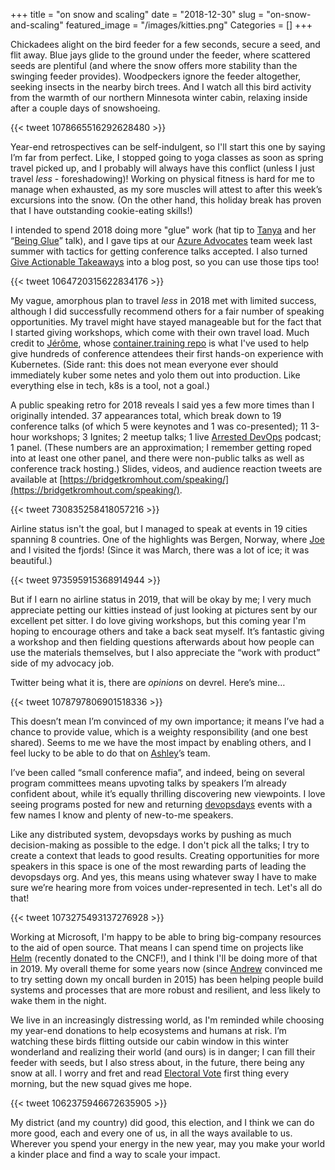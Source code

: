 +++
title = "on snow and scaling"
date = "2018-12-30"
slug = "on-snow-and-scaling"
featured_image = "/images/kitties.png"
Categories = []
+++

Chickadees alight on the bird feeder for a few seconds, secure a seed, and flit away. Blue jays glide to the ground under the feeder, where scattered seeds are plentiful (and where the snow offers more stability than the swinging feeder provides). Woodpeckers ignore the feeder altogether, seeking insects in the nearby birch trees. And I watch all this bird activity from the warmth of our northern Minnesota winter cabin, relaxing inside after a couple days of snowshoeing.

<!-- more -->

{{< tweet 1078665516292628480 >}}

Year-end retrospectives can be self-indulgent, so I'll start this one by saying I’m far from perfect. Like, I stopped going to yoga classes as soon as spring travel picked up, and I probably will always have this conflict (unless I just travel _less_ - foreshadowing)! Working on physical fitness is hard for me to manage when exhausted, as my sore muscles will attest to after this week’s excursions into the snow. (On the other hand, this holiday break has proven that I have outstanding cookie-eating skills!)

I intended to spend 2018 doing more "glue" work (hat tip to [Tanya](https://twitter.com/whereistanya) and her “[Being Glue](https://noidea.dog/#/glue/)” talk), and I gave tips at our [Azure Advocates](https://developer.microsoft.com/advocates/) team week last summer with tactics for getting conference talks accepted. I also turned [Give Actionable Takeaways](https://bridgetkromhout.com/blog/give-actionable-takeaways/) into a blog post, so you can use those tips too!

{{< tweet 1064720315622834176 >}}

My vague, amorphous plan to travel _less_ in 2018 met with limited success, although I did successfully recommend others for a fair number of speaking opportunities. My travel might have stayed manageable but for the fact that I started giving workshops, which come with their own travel load. Much credit to [Jérôme](https://twitter.com/jpetazzo), whose [container.training repo](https://github.com/jpetazzo/container.training) is what I've used to help give hundreds of conference attendees their first hands-on experience with Kubernetes. (Side rant: this does not mean everyone ever should immediately kuber some netes and yolo them out into production. Like everything else in tech, k8s is a tool, not a goal.)

A public speaking retro for 2018 reveals I said yes a few more times than I originally intended. 37 appearances total, which break down to 19 conference talks (of which 5 were keynotes and 1 was co-presented); 11 3-hour workshops; 3 Ignites; 2 meetup talks; 1 live [Arrested DevOps](https://www.arresteddevops.com/) podcast; 1 panel. (These numbers are an approximation; I remember getting roped into at least one other panel, and there were non-public talks as well as conference track hosting.) Slides, videos, and audience reaction tweets are available at [https://bridgetkromhout.com/speaking/](https://bridgetkromhout.com/speaking/).

{{< tweet 730835258418057216  >}}

Airline status isn't the goal, but I managed to speak at events in 19 cities spanning 8 countries. One of the highlights was Bergen, Norway, where [Joe](https://twitter.com/joelaha) and I visited the fjords! (Since it was March, there was a lot of ice; it was beautiful.)

{{< tweet 973595915368914944  >}}

But if I earn no airline status in 2019, that will be okay by me; I very much appreciate petting our kitties instead of just looking at pictures sent by our excellent pet sitter. I do love giving workshops, but this coming year I'm hoping to encourage others and take a back seat myself. It’s fantastic giving a workshop and then fielding questions afterwards about how people can use the materials themselves, but I also appreciate the “work with product” side of my advocacy job.

Twitter being what it is, there are _opinions_ on devrel. Here’s mine…

{{< tweet 1078797806901518336  >}}

This doesn’t mean I’m convinced of my own importance; it means I’ve had a chance to provide value, which is a weighty responsibility (and one best shared). Seems to me we have the most impact by enabling others, and I feel lucky to be able to do that on [Ashley](https://twitter.com/ashleymcnamara)’s team.

I’ve been called “small conference mafia”, and indeed, being on several program committees means upvoting talks by speakers I’m already confident about, while it’s equally thrilling discovering new viewpoints. I love seeing programs posted for new and returning [devopsdays](https://www.devopsdays.org/) events with a few names I know and plenty of new-to-me speakers.

Like any distributed system, devopsdays works by pushing as much decision-making as possible to the edge. I don't pick all the talks; I try to create a context that leads to good results. Creating opportunities for more speakers in this space is one of the most rewarding parts of leading the devopsdays org. And yes, this means using whatever sway I have to make sure we’re hearing more from voices under-represented in tech. Let's all do that!

{{< tweet 1073275493137276928  >}}

Working at Microsoft, I'm happy to be able to bring big-company resources to the aid of open source. That means I can spend time on projects like [Helm](https://helm.sh/) (recently donated to the CNCF!), and I think I'll be doing more of that in 2019. My overall theme for some years now (since [Andrew](https://twitter.com/littleidea) convinced me to try setting down my oncall burden in 2015) has been helping people build systems and processes that are more robust and resilient, and less likely to wake them in the night.

We live in an increasingly distressing world, as I'm reminded while choosing my year-end donations to help ecosystems and humans at risk. I’m watching these birds flitting outside our cabin window in this winter wonderland and realizing their world (and ours) is in danger; I can fill their feeder with seeds, but I also stress about, in the future, there being any snow at all. I worry and fret and read [Electoral Vote](https://electoral-vote.com/) first thing every morning, but the new squad gives me hope.

{{< tweet 1062375946672635905  >}}

My district (and my country) did good, this election, and I think we can do more good, each and every one of us, in all the ways available to us. Wherever you spend your energy in the new year, may you make your world a kinder place and find a way to scale your impact.


